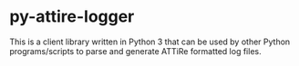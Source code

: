 # py-attire-logger
This is a client library written in Python 3 that can be used by other Python programs/scripts to parse and generate ATTiRe formatted log files.